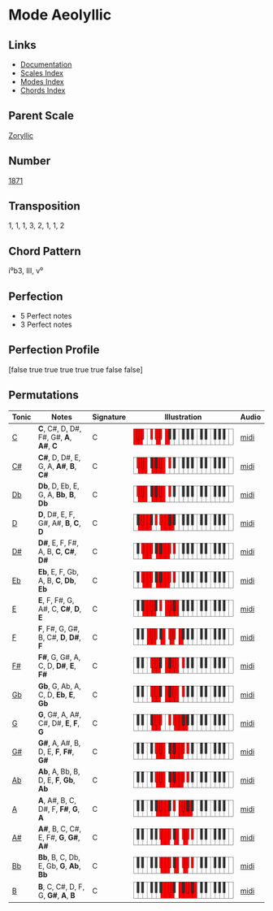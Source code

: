 # Mode Aeolyllic

## Links

- [Documentation](README.md)
- [Scales Index](Scales.md)
- [Modes Index](Modes.md)
- [Chords Index](Chords.md)

## Parent Scale

[Zoryllic](ScaleZoryllic.md)

## Number

[1871](https://ianring.com/musictheory/scales/1871)

## Transposition

1, 1, 1, 3, 2, 1, 1, 2

## Chord Pattern

i⁰b3, III, v⁰

## Perfection

- 5 Perfect notes
- 3 Perfect notes

## Perfection Profile

[false true true true true true false false]

## Permutations

| Tonic | Notes | Signature | Illustration | Audio |
|-------|-------|-----------|--------------|-------|
| [C](ModeCNaturalAeolyllic.md) | **C**, C#, D, D#, F#, G#, **A**, **A#**, **C** | C | ![CNaturalAeolyllic](ModeCNaturalAeolyllic.png) | [midi](https://github.com/edipermadi/music/blob/main/docs/ModeCNaturalAeolyllic.mid?raw=true) |
| [C#](ModeCSharpAeolyllic.md) | **C#**, D, D#, E, G, A, **A#**, **B**, **C#** | C | ![CSharpAeolyllic](ModeCSharpAeolyllic.png) | [midi](https://github.com/edipermadi/music/blob/main/docs/ModeCSharpAeolyllic.mid?raw=true) |
| [Db](ModeDFlatAeolyllic.md) | **Db**, D, Eb, E, G, A, **Bb**, **B**, **Db** | C | ![DFlatAeolyllic](ModeDFlatAeolyllic.png) | [midi](https://github.com/edipermadi/music/blob/main/docs/ModeDFlatAeolyllic.mid?raw=true) |
| [D](ModeDNaturalAeolyllic.md) | **D**, D#, E, F, G#, A#, **B**, **C**, **D** | C | ![DNaturalAeolyllic](ModeDNaturalAeolyllic.png) | [midi](https://github.com/edipermadi/music/blob/main/docs/ModeDNaturalAeolyllic.mid?raw=true) |
| [D#](ModeDSharpAeolyllic.md) | **D#**, E, F, F#, A, B, **C**, **C#**, **D#** | C | ![DSharpAeolyllic](ModeDSharpAeolyllic.png) | [midi](https://github.com/edipermadi/music/blob/main/docs/ModeDSharpAeolyllic.mid?raw=true) |
| [Eb](ModeEFlatAeolyllic.md) | **Eb**, E, F, Gb, A, B, **C**, **Db**, **Eb** | C | ![EFlatAeolyllic](ModeEFlatAeolyllic.png) | [midi](https://github.com/edipermadi/music/blob/main/docs/ModeEFlatAeolyllic.mid?raw=true) |
| [E](ModeENaturalAeolyllic.md) | **E**, F, F#, G, A#, C, **C#**, **D**, **E** | C | ![ENaturalAeolyllic](ModeENaturalAeolyllic.png) | [midi](https://github.com/edipermadi/music/blob/main/docs/ModeENaturalAeolyllic.mid?raw=true) |
| [F](ModeFNaturalAeolyllic.md) | **F**, F#, G, G#, B, C#, **D**, **D#**, **F** | C | ![FNaturalAeolyllic](ModeFNaturalAeolyllic.png) | [midi](https://github.com/edipermadi/music/blob/main/docs/ModeFNaturalAeolyllic.mid?raw=true) |
| [F#](ModeFSharpAeolyllic.md) | **F#**, G, G#, A, C, D, **D#**, **E**, **F#** | C | ![FSharpAeolyllic](ModeFSharpAeolyllic.png) | [midi](https://github.com/edipermadi/music/blob/main/docs/ModeFSharpAeolyllic.mid?raw=true) |
| [Gb](ModeGFlatAeolyllic.md) | **Gb**, G, Ab, A, C, D, **Eb**, **E**, **Gb** | C | ![GFlatAeolyllic](ModeGFlatAeolyllic.png) | [midi](https://github.com/edipermadi/music/blob/main/docs/ModeGFlatAeolyllic.mid?raw=true) |
| [G](ModeGNaturalAeolyllic.md) | **G**, G#, A, A#, C#, D#, **E**, **F**, **G** | C | ![GNaturalAeolyllic](ModeGNaturalAeolyllic.png) | [midi](https://github.com/edipermadi/music/blob/main/docs/ModeGNaturalAeolyllic.mid?raw=true) |
| [G#](ModeGSharpAeolyllic.md) | **G#**, A, A#, B, D, E, **F**, **F#**, **G#** | C | ![GSharpAeolyllic](ModeGSharpAeolyllic.png) | [midi](https://github.com/edipermadi/music/blob/main/docs/ModeGSharpAeolyllic.mid?raw=true) |
| [Ab](ModeAFlatAeolyllic.md) | **Ab**, A, Bb, B, D, E, **F**, **Gb**, **Ab** | C | ![AFlatAeolyllic](ModeAFlatAeolyllic.png) | [midi](https://github.com/edipermadi/music/blob/main/docs/ModeAFlatAeolyllic.mid?raw=true) |
| [A](ModeANaturalAeolyllic.md) | **A**, A#, B, C, D#, F, **F#**, **G**, **A** | C | ![ANaturalAeolyllic](ModeANaturalAeolyllic.png) | [midi](https://github.com/edipermadi/music/blob/main/docs/ModeANaturalAeolyllic.mid?raw=true) |
| [A#](ModeASharpAeolyllic.md) | **A#**, B, C, C#, E, F#, **G**, **G#**, **A#** | C | ![ASharpAeolyllic](ModeASharpAeolyllic.png) | [midi](https://github.com/edipermadi/music/blob/main/docs/ModeASharpAeolyllic.mid?raw=true) |
| [Bb](ModeBFlatAeolyllic.md) | **Bb**, B, C, Db, E, Gb, **G**, **Ab**, **Bb** | C | ![BFlatAeolyllic](ModeBFlatAeolyllic.png) | [midi](https://github.com/edipermadi/music/blob/main/docs/ModeBFlatAeolyllic.mid?raw=true) |
| [B](ModeBNaturalAeolyllic.md) | **B**, C, C#, D, F, G, **G#**, **A**, **B** | C | ![BNaturalAeolyllic](ModeBNaturalAeolyllic.png) | [midi](https://github.com/edipermadi/music/blob/main/docs/ModeBNaturalAeolyllic.mid?raw=true) |
